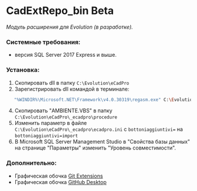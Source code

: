# CadExtRepo_bin Beta
_Модуль расширения для Evolution (в разработке)._

### Системные требования: 
- версия SQL Server 2017 Express и выше.

### Установка: 
  1. Скопировать dll в папку `C:\Evolution\eCadPro`
  2. Зарегистрировать dll командой в терминале:
  ```sh
     "%WINDIR%\Microsoft.NET\Framework\v4.0.30319\regasm.exe" C:\Evolution\eCadPro\CadExtRepo.dll /tlb /nologo /codebase
  ```   
  4. Скопировать "AMBIENTE.VBS" в папку `С:\Evolution\eCadPro\_ecadpro\procedure`
  5. Изменить параметр в файле `С:\Evolution\eCadPro\_ecadpro\ecadpro.ini` c `bottoniaggiuntivi=` на `bottoniaggiuntivi=import`
  6. В Microsoft SQL Server Management Studio в "Свойства базы данных" на странице "Параметры" изменить "Уровень совместимости".

### Дополнительно:
- Графическая обочка [Git Extensions](https://github.com/gitextensions/gitextensions/releases/)
- Графическая обочка [GitHub Desktop](https://desktop.github.com/)
  

